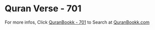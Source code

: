 # Quran Verse - 701 

For more infos, Click [QuranBookk - 701](https://www.quranbookk.com/quran/search?q=701) to Search at [QuranBookk.com](http://quranbookk.com/)